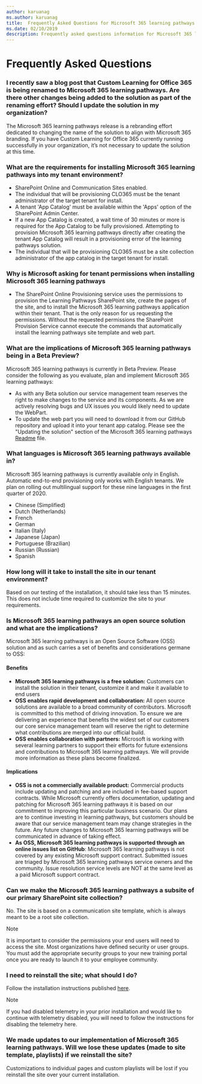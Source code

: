 ```yaml
---
author: karuanag
ms.author: karuanag
title:  Frequently Asked Questions for Microsoft 365 learning pathways
ms.date: 02/10/2019
description: Frequently asked questions information for Microsoft 365 learning pathways 
---
```


# Frequently Asked Questions

### I recently saw a blog post that Custom Learning for Office 365 is being renamed to Microsoft 365 learning pathways. Are there other changes being added to the solution as part of the renaming effort? Should I update the solution in my organization?

The Microsoft 365 learning pathways release is a rebranding effort dedicated to changing the name of the solution to align with Microsoft 365 branding. If you have Custom Learning for Office 365 currently running successfully in your organization, it’s not necessary to update the solution at this time.  

### What are the requirements for installing Microsoft 365 learning pathways into my tenant environment?

- SharePoint Online and Communication Sites enabled.
- The individual that will be provisioning CLO365 must be the tenant administrator of the target tenant for install.
- A tenant 'App Catalog' must be available within the 'Apps' option of the SharePoint Admin Center.
- If a new App Catalog is created, a wait time of 30 minutes or more is required for the App Catalog to be fully provisioned. Attempting to provision Microsoft 365 learning pathways directly after creating the tenant App Catalog will result in a provisioning error of the learning pathways solution. 
- The individual that will be provisioning CLO365 must be a site collection administrator of the app catalog in the target tenant for install.

### Why is Microsoft asking for tenant permissions when installing Microsoft 365 learning pathways 

- The SharePoint Online Provisioning service uses the permissions to provision the Learning Pathways SharePoint site, create the pages of the site, and to install the Microsoft 365 learning pathways application within their tenant. That is the only reason for us requesting the permissions. Without the requested permissions the SharePoint Provision Service cannot execute the commands that automatically install the learning pathways site template and web part. 

### What are the implications of Microsoft 365 learning pathways being in a Beta Preview? 

Microsoft 365 learning pathways is currently in Beta Preview. Please consider the following as you evaluate, plan and implement Microsoft 365 learning pathways:

- As with any Beta solution our service management team reserves the right to make changes to the service and its components. As we are actively resolving bugs and UX issues you would likely need to update the WebPart.
- To update the web part you will need to download it from our GitHub repository and upload it into your tenant app catalog. Please see the "Updating the solution" section of the Microsoft 365 learning pathways [Readme](https://github.com/pnp/custom-learning-office-365/blob/master/README.md) file. 

### What languages is Microsoft 365 learning pathways available in?

Microsoft 365 learning pathways is currently available only in English. Automatic end-to-end provisioning only works with English tenants. We plan on rolling out multilingual support for these nine languages in the first quarter of 2020. 

- Chinese (Simplified) 
- Dutch (Netherlands) 
- French  
- German 
- Italian (Italy) 
- Japanese (Japan)  
- Portuguese (Brazilian) 
- Russian (Russian)  
- Spanish 

### How long will it take to install the site in our tenant environment?

Based on our testing of the installation, it should take less than 15 minutes. This does not include time required to customize the site to your requirements.

### Is Microsoft 365 learning pathways an open source solution and what are the implications?

Microsoft 365 learning pathways is an Open Source Software (OSS) solution and as such carries a set of benefits and considerations germane to OSS:

#### Benefits 
- **Microsoft 365 learning pathways is a free solution:** Customers can install the solution in their tenant, customize it and make it available to end users
- **OSS enables rapid development and collaboration:**  All open source solutions are available to a broad community of contributors.  Microsoft is committed to this method of driving innovation.  To ensure we are delivering an experience that benefits the widest set of our customers our core service management team will reserve the right to determine what contributions are merged into our official build.  
- **OSS enables collaboration with partners:** Microsoft is working with several learning partners to support their efforts for future extensions and contributions to Microsoft 365 learning pathways. We will provide more information as these plans become finalized. 
	
#### Implications
- **OSS is not a commercially available product:** Commercial products include updating and patching and are included in fee-based support contracts. While Microsoft currently offers documentation, updating and patching for Microsoft 365 learning pathways it is based on our commitment to improving this particular business scenario. Our plans are to continue investing in learning pathways, but customers should be aware that our service management team may change strategies in the future. Any future changes to Microsoft 365 learning pathways will be communicated in advance of taking effect. 
- **As OSS, Microsoft 365 learning pathways is supported through an online issues list on GitHub**: Microsoft 365 learning pathways is not covered by any existing Microsoft support contract. Submitted issues are triaged by Microsoft 365 learning pathways service owners and the community. Issue resolution service levels are NOT at the same level as a paid Microsoft support contract.  

### Can we make the Microsoft 365 learning pathways a subsite of our primary SharePoint site collection?

No. The site is based on a communication site template, which is always meant to be a root site collection.

> [!NOTE]
> It is important to consider the permissions your end users will need to access the site. Most organizations have defined security or user groups. You must add the appropriate security groups to your new training portal once you are ready to launch it to your employee community.

### I need to reinstall the site; what should I do?

Follow the installation instructions published [here](custom_provision.md).

> [!NOTE]
> If you had disabled telemetry in your prior installation and would like to continue with telemetry disabled, you will need to follow the instructions for disabling the telemetry here.

### We made updates to our implementation of Microsoft 365 learning pathways. Will we lose these updates (made to site template, playlists) if we reinstall the site?

Customizations to individual pages and custom playlists will be lost if you reinstall the site over your current installation.  